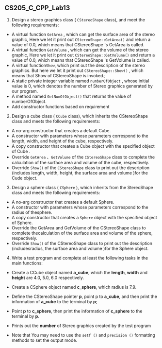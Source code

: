 <!--
 * @Github: https://github.com/Certseeds
 * @Organization: SUSTech
 * @Author: nanoseeds
 * @Date: 2020-06-09 08:56:52
 * @LastEditors: nanoseeds
 * @LastEditTime: 2020-06-09 09:03:02
 * @License: CC-BY-NC-SA_V4_0 or any later version 
 -->

## CS205_C_CPP_Lab13

1. Design a stereo graphics class ( `CStereoShape` class), and meet the following requirements:

+ A virtual function `GetArea` , which can get the surface area of the stereo graphic, Here we let it print
  out `CStereoShape::GetArea()` and return a value of 0.0, which means that CStereoShape 's GetArea is called.
+ A virtual function `GetVolume` , which can get the volume of the stereo graphic, Here we let it print
  out `CStereoShape::GetVolume()` and return a value of 0.0, which means that CStereoShape 's GetVolume is called.
+ A virtual function`Show`, which print out the description of the stereo graphics. But here we let it print
  out `CStereoShape::Show()` , which means that Show of CStereoShape is invoked.;
+ A static private integer variable named `numberOfObject` , whose initial value is 0, which denotes the number of
  Stereo graphics generated by our program.
+ A method named `GetNumOfObject()` that returns the value of numberOfObject.
+ Add constructor functions based on requirement

2. Design a cube class ( `CCube` class), which inherits the CStereoShape class and meets the following requirements:

+ A no-arg constructor that creates a default Cube.
+ A constructor with parameters whose parameters correspond to the length, width, and height of the cube, respectively.
+ A copy constructor that creates a Cube object with the specified object of Cube .
+ Override `GetArea` 、`GetVolume` of the `CStereoShape` class to complete the calculation of the surface area and volume
  of the cube, respectively.
+ Override `Show()` of the `CStereoShape` class to print out the description (includes length, width, height, the
  surface area and volume )for the Cude object.

3. Design a sphere class ( `CSphere` ), which inherits from the StereoShape class and meets the following requirements:

+ A no-arg constructor that creates a default Sphere.
+ A constructor with parameters whose parameters correspond to the radius of thesphere.
+ A copy constructor that creates a `Sphere` object with the specified object of Sphere.
+ Override the GetArea and GetVolume of the CStereoShape class to complete thecalculation of the surface area and volume
  of the sphere, respectively.
+ Override `Show()` of the CStereoShape class to print out the description (includesradius, the surface area and
  volume )for the Sphere object.

4. Write a test program and complete at least the following tasks in the main functions:

+ Create a CCube object named **a_cube**, which the **length**, **width** and **height** are 4.0, 5.0, 6.0 respectively.
+ Create a CSphere object named **c_sphere**, which radius is 7.9.
+ Define the CStereoShape pointer **p**, point p to **a_cube**, and then print the information of **a_cube** to the
  terminal by **p**;
+ Point **p** to **c_sphere**, then print the information of **c_sphere** to the terminal by **p**.
+ Prints out the **number** of Stereo graphics created by the test program

+ Note that You may need to use the `setf ()` and `precision ()` formatting methods to set the output mode.
